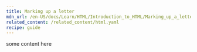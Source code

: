 ```yaml
---
title: Marking up a letter
mdn_url: /en-US/docs/Learn/HTML/Introduction_to_HTML/Marking_up_a_letter
related_content: /related_content/html.yaml
recipe: guide
---
```

some content here

